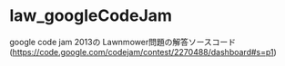 law_googleCodeJam
=================
google code jam 2013の Lawnmower問題の解答ソースコード (https://code.google.com/codejam/contest/2270488/dashboard#s=p1)
